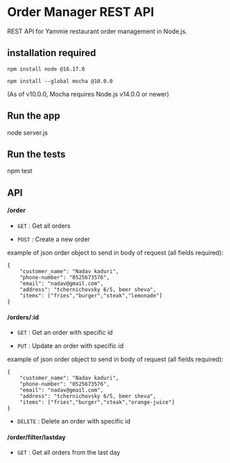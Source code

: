 # Order Manager REST API

REST API for Yammie restaurant order management in Node.js.

## installation required
```{javascript}
npm install node @16.17.0

npm install --global mocha @10.0.0

```
(As of v10.0.0, Mocha requires Node.js v14.0.0 or newer)

## Run the app

node server.js

## Run the tests

npm test

## API

#### /order
* `GET` : Get all orders

* `POST` : Create a new order

example of json order object to send in body of request (all fields required):

```{json}
{
    "customer_name": "Nadav kaduri",
    "phone-number": "0525673576", 
    "email": "nadav@gmail.com", 
    "address": "tchernichovsky 6/5, beer sheva", 
    "items": ["fries","burger","steak","lemonade"] 
}
```

#### /orders/:id
* `GET` : Get an order with specific id

* `PUT` : Update an order with specific id

example of json order object to send in body of request (all fields required):

```{json}
{
    "customer_name": "Nadav kaduri",
    "phone-number": "0525673576", 
    "email": "nadav@gmail.com", 
    "address": "tchernichovsky 6/5, beer sheva", 
    "items": ["fries","burger","steak","orange-juice"] 
}
```

* `DELETE` : Delete an order with specific id

#### /order/filter/lastday
* `GET` : Get all orders from the last day


